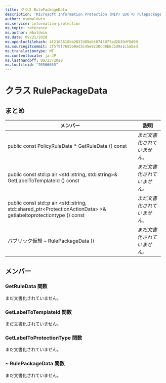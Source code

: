 ```yaml
---
title: クラス RulePackageData
description: 'Microsoft Information Protection (MIP) SDK の rulepackagedata:: undefined クラスについて説明します。'
author: msmbaldwin
ms.service: information-protection
ms.topic: reference
ms.author: mbaldwin
ms.date: 09/21/2020
ms.openlocfilehash: 4f2106518bb2837d85eb5874307fad2639df5d90
ms.sourcegitcommit: 3f5f9f7695b9ed3c45e9230cd8b8cb39a1c5a5ed
ms.translationtype: MT
ms.contentlocale: ja-JP
ms.lasthandoff: 09/23/2020
ms.locfileid: "95566655"
---
```

# <a name="class-rulepackagedata"></a>クラス RulePackageData 
  
## <a name="summary"></a>まとめ
 メンバー                        | 説明                                
--------------------------------|---------------------------------------------
public const PolicyRuleData * GetRuleData () const  | _まだ文書化されていません。_
public const std::p air \<std::string, std::string\>& GetLabelToTemplateId () const  | _まだ文書化されていません。_
public const std::p air \<std::string, std::shared_ptr\<ProtectionActionData\> \>& getlabeltoprotectiontype () const  | _まだ文書化されていません。_
パブリック仮想 ~ RulePackageData ()  | _まだ文書化されていません。_
  
## <a name="members"></a>メンバー
  
### <a name="getruledata-function"></a>GetRuleData 関数
まだ文書化されていません。

  
### <a name="getlabeltotemplateid-function"></a>GetLabelToTemplateId 関数
まだ文書化されていません。

  
### <a name="getlabeltoprotectiontype-function"></a>GetLabelToProtectionType 関数
まだ文書化されていません。

  
### <a name="rulepackagedata-function"></a>~ RulePackageData 関数
まだ文書化されていません。
